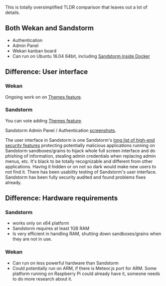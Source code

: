 This is totally oversimplified TLDR comparison that leaves out a lot of details.

## Both Wekan and Sandstorm

* Authentication
* Admin Panel
* Wekan kanban board
* Can run on Ubuntu 16.04 64bit, including [Sandstorm inside Docker](https://docs.sandstorm.io/en/latest/install/#option-6-using-sandstorm-within-docker)

## Difference: User interface

### Wekan

Ongoing work on on [Themes feature](https://github.com/wekan/wekan/issues/781).

### Sandstorm

You can vote adding [Themes feature](https://github.com/sandstorm-io/sandstorm/issues/1713#issuecomment-301274498).

Sandstorm Admin Panel / Authentication [screenshots](https://discourse.wekan.io/t/sso-passing-variables-through-url/493/8).

The user interface in Sandstorm is one Sandstorm's [long list of high-end security features](https://docs.sandstorm.io/en/latest/using/security-practices/) protecting potentially malicious applications running on Sandstorm sandboxes/grains to hijack whole full screen interface and do phishing of information, stealing admin credentials when replacing admin menus, etc. It's black to be totally recognizable and different from other applications. Having it hidden or on not so dark would make new users to not find it. There has been usability testing of Sandstorm's user interface. Sandstorm has been fully security audited and found problems fixes already.

## Difference: Hardware requirements

### Sandstorm

* works only on x64 platform
* Sandstorm requires at least 1GB RAM
* Is very efficient in handling RAM, shutting down sandboxes/grains when they are not in use.

### Wekan

* Can run on less powerful hardware than Sandstorm
* Could potentially run on ARM, if there is Meteor.js port for ARM. Some platform running on Raspberry Pi could already have it, someone needs to do more research about it.